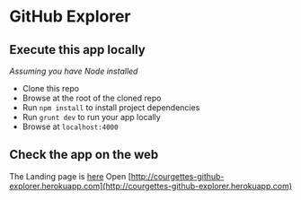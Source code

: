 # GitHub Explorer

## Execute this app locally
*Assuming you have Node installed*
- Clone this repo
- Browse at the root of the cloned repo
- Run `npm install` to install project dependencies
- Run `grunt dev` to run your app locally
- Browse at `localhost:4000`

## Check the app on the web
The Landing page is [here](https://damienrochat.github.io/TWEB-App-01/)
Open [http://courgettes-github-explorer.herokuapp.com](http://courgettes-github-explorer.herokuapp.com)